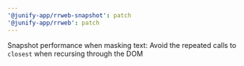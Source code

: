 ```yaml
---
'@junify-app/rrweb-snapshot': patch
'@junify-app/rrweb': patch
---
```


Snapshot performance when masking text: Avoid the repeated calls to `closest` when recursing through the DOM
